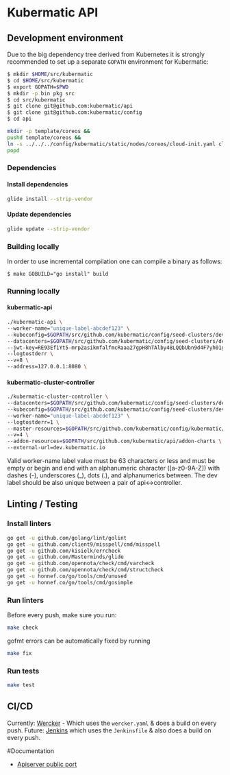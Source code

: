 # Kubermatic API

## Development environment

Due to the big dependency tree derived from Kubernetes it is strongly recommended to set up a separate `GOPATH` environment for Kubermatic:

```bash
$ mkdir $HOME/src/kubermatic
$ cd $HOME/src/kubermatic
$ export GOPATH=$PWD
$ mkdir -p bin pkg src
$ cd src/kubermatic
$ git clone git@github.com:kubermatic/api
$ git clone git@github.com:kubermatic/config
$ cd api

mkdir -p template/coreos &&
pushd template/coreos &&
ln -s ../../../config/kubermatic/static/nodes/coreos/cloud-init.yaml cloud-init.yaml &&
popd
```

### Dependencies

#### Install dependencies

```bash
glide install --strip-vendor
```

#### Update dependencies

```bash
glide update --strip-vendor
```

### Building locally

In order to use incremental compilation one can compile a binary as follows:
```
$ make GOBUILD="go install" build
```

### Running locally
#### kubermatic-api

```bash
./kubermatic-api \
--worker-name="unique-label-abcdef123" \
--kubeconfig=$GOPATH/src/github.com/kubermatic/config/seed-clusters/dev.kubermatic.io/kubeconfig \
--datacenters=$GOPATH/src/github.com/kubermatic/config/seed-clusters/dev.kubermatic.io/datacenters.yaml \
--jwt-key=RE93Ef1Yt5-mrp2asikmfalfmcRaaa27gpH8hTAlby48LQQbUbn9d4F7yh01g_cc \
--logtostderr \
--v=8 \
--address=127.0.0.1:8080 \
```

#### kubermatic-cluster-controller
```bash
./kubermatic-cluster-controller \
--datacenters=$GOPATH/src/github.com/kubermatic/config/seed-clusters/dev.kubermatic.io/datacenters.yaml \
--kubeconfig=$GOPATH/src/github.com/kubermatic/config/seed-clusters/dev.kubermatic.io/kubeconfig \
--worker-name="unique-label-abcdef123" \
--logtostderr=1 \
--master-resources=$GOPATH/src/github.com/kubermatic/config/kubermatic/static/master \
--v=4 \
--addon-resources=$GOPATH/src/github.com/kubermatic/api/addon-charts \
--external-url=dev.kubermatic.io
```

Valid worker-name label value must be 63 characters or less and must be empty or begin and end with an alphanumeric character ([a-z0-9A-Z]) with dashes (-), underscores (_), dots (.), and alphanumerics between.
The dev label should be also unique between a pair of api<->controller.

## Linting / Testing
### Install linters
```bash
go get -u github.com/golang/lint/golint
go get -u github.com/client9/misspell/cmd/misspell
go get -u github.com/kisielk/errcheck
go get -u github.com/Masterminds/glide
go get -u github.com/opennota/check/cmd/varcheck
go get -u github.com/opennota/check/cmd/structcheck
go get -u honnef.co/go/tools/cmd/unused
go get -u honnef.co/go/tools/cmd/gosimple
```
### Run linters
Before every push, make sure you run:
```bash
make check
```

gofmt errors can be automatically fixed by running
```bash
make fix
```

### Run tests
```bash
make test
```

## CI/CD
Currently: [Wercker](https://app.wercker.com/Kubermatic/api) - Which uses the `wercker.yaml` & does a build on every push. 
Future: [Jenkins](https://jenkins.loodse.com) which uses the `Jenkinsfile` & also does a build on every push.


#Documentation

- [Apiserver public port](docs/apiserver-port-range.md)
